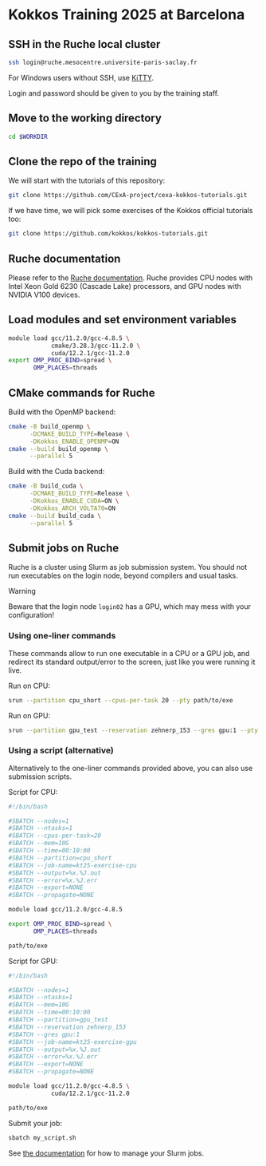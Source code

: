 # Kokkos Training 2025 at Barcelona

## SSH in the Ruche local cluster

```sh
ssh login@ruche.mesocentre.universite-paris-saclay.fr
```

For Windows users without SSH, use [KiTTY](https://github.com/cyd01/KiTTY/releases).

Login and password should be given to you by the training staff.

## Move to the working directory

```sh
cd $WORKDIR
```

## Clone the repo of the training

We will start with the tutorials of this repository:

```sh
git clone https://github.com/CExA-project/cexa-kokkos-tutorials.git
```

If we have time, we will pick some exercises of the Kokkos official tutorials too:

```sh
git clone https://github.com/kokkos/kokkos-tutorials.git
```

## Ruche documentation

Please refer to the [Ruche documentation](https://mesocentre.pages.centralesupelec.fr/user_doc/).
Ruche provides CPU nodes with Intel Xeon Gold 6230 (Cascade Lake) processors, and GPU nodes with NVIDIA V100 devices.

## Load modules and set environment variables

```sh
module load gcc/11.2.0/gcc-4.8.5 \
            cmake/3.28.3/gcc-11.2.0 \
            cuda/12.2.1/gcc-11.2.0
export OMP_PROC_BIND=spread \
       OMP_PLACES=threads
```

## CMake commands for Ruche

Build with the OpenMP backend:

```sh
cmake -B build_openmp \
      -DCMAKE_BUILD_TYPE=Release \
      -DKokkos_ENABLE_OPENMP=ON
cmake --build build_openmp \
      --parallel 5
```

Build with the Cuda backend:

```sh
cmake -B build_cuda \
      -DCMAKE_BUILD_TYPE=Release \
      -DKokkos_ENABLE_CUDA=ON \
      -DKokkos_ARCH_VOLTA70=ON
cmake --build build_cuda \
      --parallel 5
```

## Submit jobs on Ruche

Ruche is a cluster using Slurm as job submission system.
You should not run executables on the login node, beyond compilers and usual tasks.

> [!WARNING]
> Beware that the login node `login02` has a GPU, which may mess with your configuration!

### Using one-liner commands

These commands allow to run one executable in a CPU or a GPU job, and redirect its standard output/error to the screen, just like you were running it live.

Run on CPU:

```sh
srun --partition cpu_short --cpus-per-task 20 --pty path/to/exe
```

Run on GPU:

```sh
srun --partition gpu_test --reservation zehnerp_153 --gres gpu:1 --pty path/to/exe
```

### Using a script (alternative)

Alternatively to the one-liner commands provided above, you can also use submission scripts.

Script for CPU:

```sh
#!/bin/bash

#SBATCH --nodes=1
#SBATCH --ntasks=1
#SBATCH --cpus-per-task=20
#SBATCH --mem=10G
#SBATCH --time=00:10:00
#SBATCH --partition=cpu_short
#SBATCH --job-name=kt25-exercise-cpu
#SBATCH --output=%x.%J.out
#SBATCH --error=%x.%J.err
#SBATCH --export=NONE
#SBATCH --propagate=NONE

module load gcc/11.2.0/gcc-4.8.5

export OMP_PROC_BIND=spread \
       OMP_PLACES=threads

path/to/exe
```

Script for GPU:

```sh
#!/bin/bash

#SBATCH --nodes=1
#SBATCH --ntasks=1
#SBATCH --mem=10G
#SBATCH --time=00:10:00
#SBATCH --partition=gpu_test
#SBATCH --reservation zehnerp_153
#SBATCH --gres gpu:1
#SBATCH --job-name=kt25-exercise-gpu
#SBATCH --output=%x.%J.out
#SBATCH --error=%x.%J.err
#SBATCH --export=NONE
#SBATCH --propagate=NONE

module load gcc/11.2.0/gcc-4.8.5 \
            cuda/12.2.1/gcc-11.2.0

path/to/exe
```

Submit your job:

```sh
sbatch my_script.sh
```

See [the documentation](https://mesocentre.pages.centralesupelec.fr/user_doc/ruche/06_slurm_jobs_management/) for how to manage your Slurm jobs.
